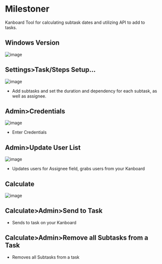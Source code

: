 # Milestoner
Kanboard Tool for calculating subtask dates and utilizing API to add to tasks.

## Windows Version
![image](https://user-images.githubusercontent.com/26339368/39251643-cfd652d6-4871-11e8-9004-c002720700f6.png)

Settings>Task/Steps Setup...
-------
![image](https://user-images.githubusercontent.com/26339368/39252191-1c342d3c-4873-11e8-8e40-bd52bf444c3e.png)

- Add subtasks and set the duration and dependency for each subtask, as well as assignee. 

Admin>Credentials
-----
![image](https://user-images.githubusercontent.com/26339368/39251922-70c93de8-4872-11e8-8d52-a7a020f3a6e9.png)

- Enter Credentials

Admin>Update User List
------
![image](https://user-images.githubusercontent.com/26339368/39251964-906d3776-4872-11e8-9176-8d9dd5ca7f3a.png)

- Updates users for Assignee field, grabs users from your Kanboard

Calculate
------
![image](https://user-images.githubusercontent.com/26339368/39252260-4965be24-4873-11e8-879b-470a62f55473.png)

Calculate>Admin>Send to Task
------

- Sends to task on your Kanboard

Calculate>Admin>Remove all Subtasks from a Task
-----

- Removes all Subtasks from a task

